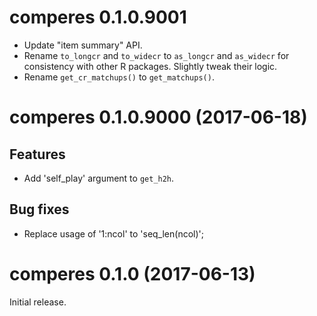 # comperes 0.1.0.9001

- Update "item summary" API.
- Rename `to_longcr` and `to_widecr` to `as_longcr` and `as_widecr` for consistency with other R packages. Slightly tweak their logic.
- Rename `get_cr_matchups()` to `get_matchups()`.


# comperes 0.1.0.9000 (2017-06-18)

## Features

- Add 'self_play' argument to `get_h2h`.

## Bug fixes

- Replace usage of '1:ncol' to 'seq_len(ncol)';


# comperes 0.1.0 (2017-06-13)

Initial release.
